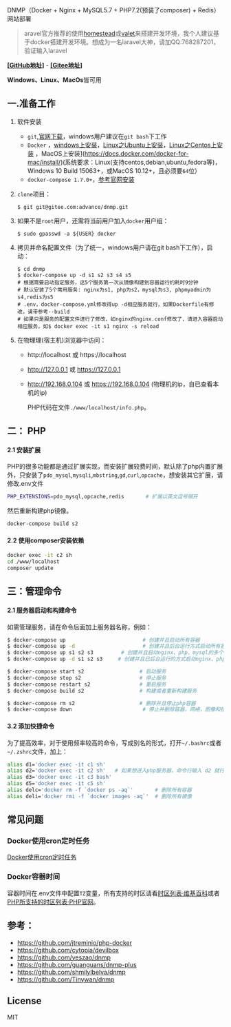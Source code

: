 DNMP（Docker + Nginx + MySQL5.7 + PHP7.2(预装了composer) + Redis）网站部署

> aravel官方推荐的使用[homestead](https://learnku.com/docs/laravel/6.x/homestead/5127)或[valet](https://learnku.com/docs/laravel/6.x/valet/5128)来搭建开发环境，我个人建议基于docker搭建开发环境。想成为一名laravel大神，请加QQ:768287201，验证输入laravel

[**[GitHub地址]**](https://github.com/youshengyouse/dnmp) -
[**[Gitee地址]**](https://gitee.com/advance/dnmp)

**Windows、Linux、MacOs**皆可用

## 一.准备工作
1. 软件安装
    - `git`,[官网下载](https://git-scm.com/)，windows用户建议在`git bash`下工作
    - `Docker` ，[windows上安装](https://docs.docker.com/docker-for-windows/install/)，[Linux之Ubuntu上安装](https://docs.docker.com/install/linux/docker-ce/ubuntu/)，[Linux之Centos上安装](https://docs.docker.com/install/linux/docker-ce/centos/)  ，MacOS上安装](https://docs.docker.com/docker-for-mac/install/)(系统要求：Linux(支持centos,debian,ubuntu,fedora等)，Windows 10 Build 15063+，或MacOS 10.12+，且必须要`64`位）
    - `docker-compose 1.7.0+`，[参考官网安装](https://docs.docker.com/compose/install/)
    
2. `clone`项目：
   
    ```shell
    $ git git@gitee.com:advance/dnmp.git
    ```
    
3. 如果不是`root`用户，还需将当前用户加入`docker`用户组：
    ```
    $ sudo gpasswd -a ${USER} docker
    ```
    
4. 拷贝并命名配置文件（为了统一，windows用户请在git bash下工作），启动：
    ```shell
    $ cd dnmp                    
    $ docker-compose up -d s1 s2 s3 s4 s5
    # 根据需要启动指定服务，这5个服务第一次从镜像构建到容器运行约耗时9分钟
    # 默认安装了5个常用服务: nginx为s1, php为s2，mysql为s3, phpmyadmin为s4,redis为s5
    # .env，docker-compose.yml修改得up -d相应服务就行，如果Dockerfile有修改，请带参考--build
    # 如果只是服务的配置文件进行了修改，如nginx的nginx.conf修改了，请进入容器启动相应服务，如$ docker exec -it s1 nginx -s reload
    ```
    
5. 在物理理(宿主机)浏览器中访问：

    - http://localhost 或 https://localhost

    - http://127.0.0.1  或  https://127.0.0.1

    - http://192.168.0.104 或 https://192.168.0.104 (物理机的ip，自已查看本机的ip)

      PHP代码在文件`./www/localhost/info.php`。




## 二： PHP
#### 2.1 安装扩展

PHP的很多功能都是通过扩展实现，而安装扩展较费时间，默认除了php内置扩展外，只安装了`pdo_mysql`,`mysqli`,`mbstring`,`gd`,`curl`,`opcache`，想安装其它扩展，请修改.env文件

```bash
PHP_EXTENSIONS=pdo_mysql,opcache,redis       # 扩展以英文逗号隔开
```
然后重新构建php镜像。
```bash
docker-compose build s2
```
#### 2.2 使用composer安装依赖
```bash
docker exec -it c2 sh
cd /www/localhost
composer update
```

## 三：管理命令
#### 2.1 服务器启动和构建命令
如需管理服务，请在命令后面加上服务器名称，例如：
```bash
$ docker-compose up                         # 创建并且启动所有容器
$ docker-compose up -d                      # 创建并且后台运行方式启动所有容器
$ docker-compose up s1 s2 s3         # 创建并且启动nginx、php、mysql的多个容器
$ docker-compose up -d s1 s2 s3     # 创建并且已后台运行的方式启动nginx、php、mysql容器

$ docker-compose start s2                  # 启动服务
$ docker-compose stop s2                   # 停止服务
$ docker-compose restart s2                # 重启服务
$ docker-compose build s2                  # 构建或者重新构建服务

$ docker-compose rm s2                     # 删除并且停止php容器
$ docker-compose down                       # 停止并删除容器，网络，图像和挂载卷
```

#### 3.2 添加快捷命令
为了提高效率，对于使用频率较高的命令，写成别名的形式，打开`~/.bashrc`或者`~/.zshrc`文件，加上：

```bash
alias d1='docker exec -it c1 sh'
alias d2='docker exec -it c2 sh'   # 如果想进入php服务器，命令行输入 d2 就行
alias d3='docker exec -it c3 bash'
alias d5='docker exec -it c5 sh'
alias delc='docker rm -f `docker ps -aq`'       # 删除所有容器
alias deli='docker rmi -f `docker images -aq`'  # 删除所有镜像
```






## 常见问题
### Docker使用cron定时任务 
[Docker使用cron定时任务](https://www.awaimai.com/2615.html)

### Docker容器时间
容器时间在.env文件中配置`TZ`变量，所有支持的时区请看[时区列表·维基百科](https://en.wikipedia.org/wiki/List_of_tz_database_time_zones)或者[PHP所支持的时区列表·PHP官网](https://www.php.net/manual/zh/timezones.php)。



 ## 参考：

- https://github.com/jtreminio/php-docker
- https://github.com/cytopia/devilbox
- https://github.com/yeszao/dnmp
- https://github.com/guanguans/dnmp-plus
- https://github.com/shmilylbelva/dnmp
- https://github.com/Tinywan/dnmp

## License
MIT


